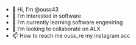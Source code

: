 - 👋 Hi, I’m @ouss43
- 👀 I’m interested in software
- 🌱 I’m currently learning software engeniring
- 💞️ I’m looking to collaborate on ALX
- 📫 How to reach me ouss_re my instagram acc

<!---
ouss43/ouss43 is a ✨ special ✨ repository because its `README.md` (this file) appears on your GitHub profile.
You can click the Preview link to take a look at your changes.
--->
